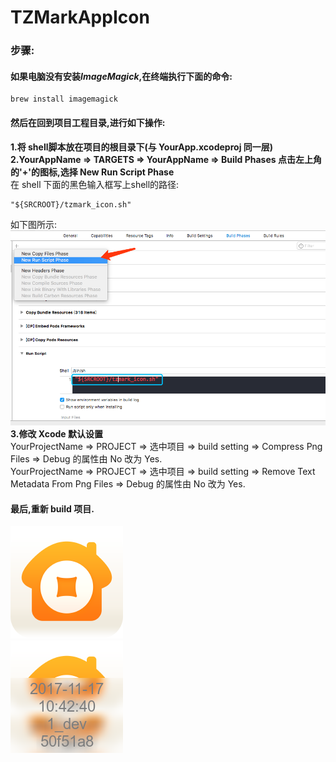 # TZMarkAppIcon
### 步骤:
#### 如果电脑没有安装*ImageMagick*,在终端执行下面的命令:
```
brew install imagemagick
```
#### 然后在回到项目工程目录,进行如下操作:  
__1.将 shell脚本放在项目的根目录下(与 YourApp.xcodeproj 同一层)__  
__2.YourAppName => TARGETS => YourAppName => Build Phases 点击左上角的'+'的图标,选择 New Run Script Phase__  
在 shell 下面的黑色输入框写上shell的路径:
```
"${SRCROOT}/tzmark_icon.sh"
```
如下图所示:  
![add_run_script](https://github.com/ToninZhao/TZMarkAppIcon/blob/master/step01.png "add_run_script")  
__3.修改 Xcode 默认设置__  
YourProjectName => PROJECT => 选中项目 => build setting => Compress Png Files => Debug 的属性由 No 改为 Yes.  
YourProjectName => PROJECT => 选中项目 => build setting => Remove Text Metadata From Png Files => Debug 的属性由 No 改为 Yes.  
#### 最后,重新 build 项目.  
![](https://github.com/ToninZhao/TZMarkAppIcon/blob/master/AppIcon.png)  
![](https://github.com/ToninZhao/TZMarkAppIcon/blob/master/AppIcon_blur.png) 
